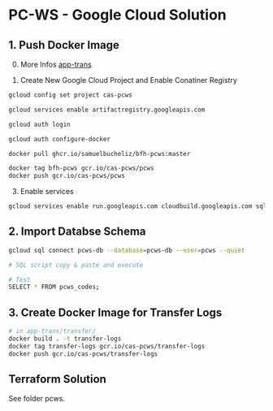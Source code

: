 # PC-WS - Google Cloud Solution

## 1. Push Docker Image

0. More Infos [app-trans](./../app-trans/README.md)

1. Create New Google Cloud Project and Enable Conatiner Registry

```sh
gcloud config set project cas-pcws

gcloud services enable artifactregistry.googleapis.com

gcloud auth login

gcloud auth configure-docker

docker pull ghcr.io/samuelbucheliz/bfh-pcws:master

docker tag bfh-pcws gcr.io/cas-pcws/pcws
docker push gcr.io/cas-pcws/pcws
```

3. Enable services

```sh
gcloud services enable run.googleapis.com cloudbuild.googleapis.com sql-component.googleapis.com sqladmin.googleapis.com servicenetworking.googleapis.com compute.googleapis.com cloudscheduler.googleapis.com
```

## 2. Import Databse Schema

```sh
gcloud sql connect pcws-db --database=pcws-db --user=pcws --quiet

# SQL script copy & paste and execute

# Test
SELECT * FROM pcws_codes;
```

## 3. Create Docker Image for Transfer Logs

```sh
# in app-trans/transfer/
docker build . -t transfer-logs
docker tag transfer-logs gcr.io/cas-pcws/transfer-logs
docker push gcr.io/cas-pcws/transfer-logs
```

## Terraform Solution 

See folder pcws.